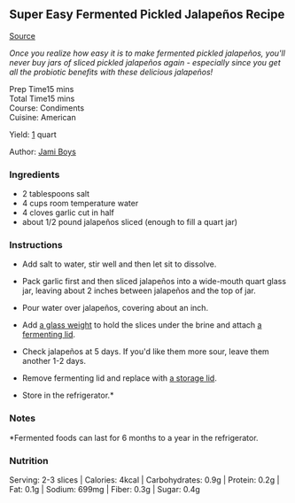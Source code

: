 
## Super Easy Fermented Pickled Jalapeños Recipe
[Source](https://anoregoncottage.com/fermented-pickled-jalapenos/2/)

_Once you realize how easy it is to make fermented pickled jalapeños, you'll never buy jars of sliced pickled jalapeños again - especially since you get all the probiotic benefits with these delicious jalapeños!_

Prep Time15  mins  
Total Time15  mins  
Course: Condiments  
Cuisine: American

Yield: [1](https://anoregoncottage.com/fermented-pickled-jalapenos/2/#)  quart

Author: [Jami Boys](https://anoregoncottage.com/about/)

### Ingredients

-   2  tablespoons  salt
-   4  cups  room temperature water
-   4  cloves  garlic  cut in half
-   about 1/2 pound jalapeños  sliced (enough to fill a quart jar)

### Instructions

-   Add salt to water, stir well and then let sit to dissolve.
    
-   Pack garlic first and then sliced jalapeños into a wide-mouth quart glass jar, leaving about 2 inches between jalapeños and the top of jar.
    
-   Pour water over jalapeños, covering about an inch.
    
-   Add  [a glass weight](https://amzn.to/2NhTdj2)  to hold the slices under the brine and attach  [a fermenting lid](https://amzn.to/2lLN8iq).
    
-   Check jalapeños at 5 days. If you'd like them more sour, leave them another 1-2 days.
    
-   Remove fermenting lid and replace with  [a storage lid](https://amzn.to/2IMsJm9).
    
-   Store in the refrigerator.*
    

### Notes

*Fermented foods can last for 6 months to a year in the refrigerator.

### Nutrition

Serving: 2-3 slices | Calories: 4kcal | Carbohydrates: 0.9g | Protein: 0.2g | Fat: 0.1g | Sodium: 699mg | Fiber: 0.3g | Sugar: 0.4g
